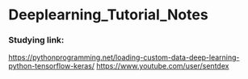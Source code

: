 # Deeplearning_Tutorial_Notes

### Studying link: 
https://pythonprogramming.net/loading-custom-data-deep-learning-python-tensorflow-keras/
https://www.youtube.com/user/sentdex
